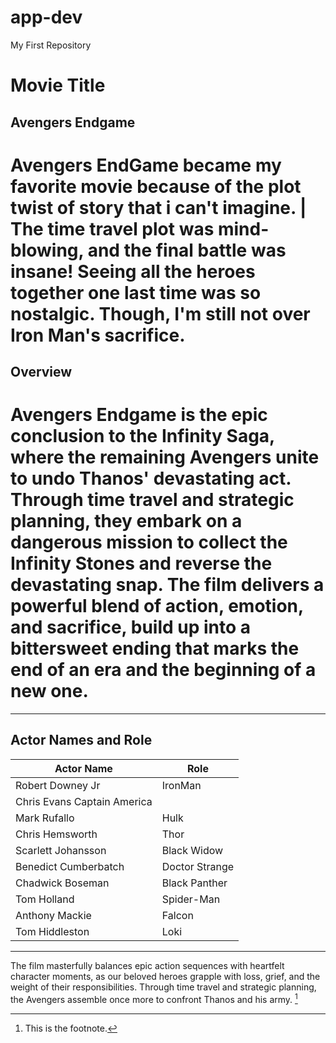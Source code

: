 # app-dev
My First Repository
# Movie Title
## Avengers Endgame
 # Avengers EndGame became my favorite movie because of the plot twist of story that i can't imagine. | The time travel plot was mind-blowing, and the final battle was insane! Seeing all the heroes together one last time was so nostalgic. Though, I'm still not over Iron Man's sacrifice. 

## Overview 
# Avengers Endgame is the epic conclusion to the Infinity Saga, where the remaining Avengers unite to undo Thanos' devastating act. Through time travel and strategic planning, they embark on a dangerous mission to collect the Infinity Stones and reverse the devastating snap. The film delivers a powerful blend of action, emotion, and sacrifice, build up into a bittersweet ending that marks the end of an era and the beginning of a new one.
---
## Actor Names and Role       
 |  Actor Name    |   Role  |
 | ---------- | ---------- |
 | Robert Downey Jr |  IronMan |
 | Chris Evans  Captain America |
 | Mark Rufallo | Hulk |
 | Chris Hemsworth | Thor | 
 | Scarlett Johansson | Black Widow | 
 | Benedict Cumberbatch | Doctor Strange | 
 | Chadwick Boseman | Black Panther |
 | Tom Holland | Spider-Man |
 | Anthony Mackie | Falcon |
 | Tom Hiddleston | Loki |
---
The film masterfully balances epic action sequences with heartfelt character moments, as our beloved heroes grapple with loss, grief, and the weight of their responsibilities. Through time travel and strategic planning, the Avengers assemble once more to confront Thanos and his army. [^1]   
[^1]: This is the footnote.
